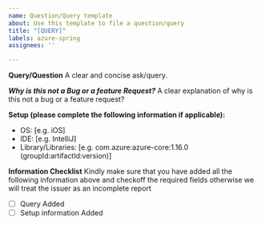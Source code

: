 ```yaml
---
name: Question/Query template
about: Use this template to file a question/query
title: "[QUERY]"
labels: azure-spring
assignees: ''

---
```


**Query/Question**
A clear and concise ask/query.

***Why is this not a Bug or a feature Request?***
A clear explanation of why is this not a bug or a feature request?

**Setup (please complete the following information if applicable):**
 - OS: [e.g. iOS]
 - IDE: [e.g. IntelliJ]
 - Library/Libraries: [e.g. com.azure:azure-core:1.16.0 (groupId:artifactId:version)]
 
 **Information Checklist**
 Kindly make sure that you have added all the following information above and checkoff the required fields otherwise we will treat the issuer as an incomplete report
- [ ] Query Added
- [ ] Setup information Added
